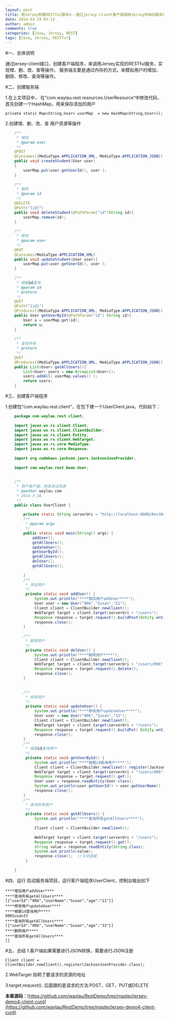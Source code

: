 ```yaml
---
layout: post
title: 用Jersey构建RESTful服务4--通过jersey-client客户端调用Jersey的Web服务模拟CURD
date: 2014-03-19 03:13
author: admin
comments: true
categories: [Java, Jersey, REST]
tags: [Java, Jersey, RESTful]
---
```

#一、总体说明

通过jersey-client接口，创建客户端程序，来调用Jersey实现的RESTful服务，实现增、删、改、查等操作。
服务端主要是通过内存的方式，来模拟用户的增加、删除、修改、查询等操作。

#二、创建服务端

1.在上文项目中，
在“com.waylau.rest.resources.UserResource“中修改代码，
首先创建一个HashMap，用来保存添加的用户

	private static Map<String,User> userMap  = new HashMap<String,User>();  

2.创建增、删、改、查 用户资源等操作
```java
	/** 
     * 增加 
     * @param user 
     */  
    @POST  
    @Consumes({MediaType.APPLICATION_XML, MediaType.APPLICATION_JSON})  
    public void createStudent(User user)  
    {  
        userMap.put(user.getUserId(), user );  
    }  
      
    /** 
     * 删除 
     * @param id 
     */  
    @DELETE  
    @Path("{id}")  
    public void deleteStudent(@PathParam("id")String id){  
        userMap.remove(id);  
    }  
      
    /** 
     * 修改 
     * @param user 
     */  
    @PUT  
    @Consumes(MediaType.APPLICATION_XML)  
    public void updateStudent(User user){  
        userMap.put(user.getUserId(), user );  
    }  
   
    /** 
     * 根据id查询 
     * @param id 
     * @return 
     */  
    @GET  
    @Path("{id}")  
    @Produces({MediaType.APPLICATION_XML, MediaType.APPLICATION_JSON})  
    public User getUserById(@PathParam("id") String id){  
        User u = userMap.get(id);  
        return u;  
    }  
     
    /** 
     * 查询所有 
     * @return 
     */  
    @GET  
    @Produces({MediaType.APPLICATION_XML, MediaType.APPLICATION_JSON})  
    public List<User> getAllUsers(){       
        List<User> users = new ArrayList<User>();     
        users.addAll( userMap.values() );    
        return users;  
    }  
```    

#三、创建客户端程序

1.创建包“com.waylau.rest.client”，在包下建一个UserClient.java，代码如下：

```java
	package com.waylau.rest.client;  
	  
	import javax.ws.rs.client.Client;  
	import javax.ws.rs.client.ClientBuilder;  
	import javax.ws.rs.client.Entity;  
	import javax.ws.rs.client.WebTarget;  
	import javax.ws.rs.core.MediaType;  
	import javax.ws.rs.core.Response;  
	  
	import org.codehaus.jackson.jaxrs.JacksonJsonProvider;  
	  
	import com.waylau.rest.bean.User;  
	  
	   
	/** 
	 * 用户客户端，用来测试资源 
	 * @author waylau.com 
	 * 2014-3-18 
	 */  
	public class UserClient {  
	  
	    private static String serverUri = "http://localhost:8089/RestDemo/rest";  
	    /** 
	     * @param args 
	     */  
	    public static void main(String[] args) {  
	        addUser();  
	        getAllUsers();  
	        updateUser();  
	        getUserById();  
	        getAllUsers();  
	        delUser();  
	        getAllUsers();  
	  
	    }  
	    /** 
	     * 添加用户 
	     */  
	     private static void addUser() {  
	         System.out.println("****增加用户addUser****");  
	         User user = new User("006","Susan","21");    
	         Client client = ClientBuilder.newClient();  
	         WebTarget target = client.target(serverUri + "/users");  
	         Response response = target.request().buildPost(Entity.entity(user, MediaType.APPLICATION_XML)).invoke();  
	         response.close();  
	    }  
	       
	    /** 
	     * 删除用户 
	     */  
	     private static void delUser() {  
	         System.out.println("****删除用户****");  
	         Client client = ClientBuilder.newClient();  
	         WebTarget target = client.target(serverUri + "/users/006");  
	         Response response = target.request().delete();  
	         response.close();  
	    }  
	       
	       
	    /** 
	     * 修改用户 
	     */  
	     private static void updateUser() {  
	         System.out.println("****修改用户updateUser****");  
	         User user = new User("006","Susan","33");    
	         Client client = ClientBuilder.newClient();  
	         WebTarget target = client.target(serverUri + "/users");  
	         Response response = target.request().buildPut( Entity.entity(user, MediaType.APPLICATION_XML)).invoke();  
	         response.close();  
	    }  
	    /** 
	     * 根据id查询用户 
	     */  
	     private static void getUserById() {  
	         System.out.println("****根据id查询用户****");  
	         Client client = ClientBuilder.newClient().register(JacksonJsonProvider.class);// 注册json 支持  
	         WebTarget target = client.target(serverUri + "/users/006");  
	         Response response = target.request().get();  
	         User user = response.readEntity(User.class);  
	         System.out.println(user.getUserId() + user.getUserName()  +  user.getAge());  
	         response.close();  
	    }  
	    /** 
	     * 查询所有用户 
	     */  
	     private static void getAllUsers() {  
	         System.out.println("****查询所有getAllUsers****");  
	           
	         Client client = ClientBuilder.newClient();  
	  
	         WebTarget target = client.target(serverUri + "/users");  
	         Response response = target.request().get();  
	 		 String value = response.readEntity(String.class);  
	    	 System.out.println(value);  
			 response.close();  //关闭连接  
	     }  
	       
	}  
```

#四、运行
启动服务端项目，运行客户端程序UserClient，控制台输出如下
 
	****增加用户addUser****  
	****查询所有getAllUsers****  
	[{"userId":"006","userName":"Susan","age":"21"}]  
	****修改用户updateUser****  
	****根据id查询用户****  
	006Susan33  
	****查询所有getAllUsers****  
	[{"userId":"006","userName":"Susan","age":"33"}]  
	****删除用户****  
	****查询所有getAllUsers****  
	[]  

#五、总结
1.客户端如果需要进行JSON转换，需要进行JSON注册

	Client client = ClientBuilder.newClient().register(JacksonJsonProvider.class);  

2.WebTarget 指明了要请求的资源的地址

3.target.request(). 后面跟的是请求的方法:POST，GET，PUT或DELETE




**本章源码**：[https://github.com/waylau/RestDemo/tree/master/jersey-demo4-client-curd](https://github.com/waylau/RestDemo/tree/master/jersey-demo4-client-curd)
